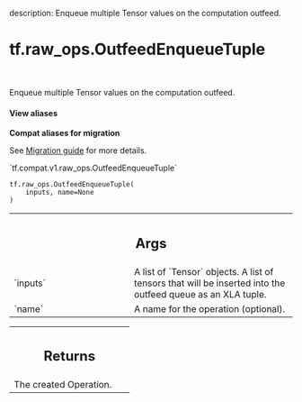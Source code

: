 description: Enqueue multiple Tensor values on the computation outfeed.

<div itemscope itemtype="http://developers.google.com/ReferenceObject">
<meta itemprop="name" content="tf.raw_ops.OutfeedEnqueueTuple" />
<meta itemprop="path" content="Stable" />
</div>

# tf.raw_ops.OutfeedEnqueueTuple

<!-- Insert buttons and diff -->

<table class="tfo-notebook-buttons tfo-api nocontent" align="left">

</table>



Enqueue multiple Tensor values on the computation outfeed.

<section class="expandable">
  <h4 class="showalways">View aliases</h4>
  <p>
<b>Compat aliases for migration</b>
<p>See
<a href="https://www.tensorflow.org/guide/migrate">Migration guide</a> for
more details.</p>
<p>`tf.compat.v1.raw_ops.OutfeedEnqueueTuple`</p>
</p>
</section>

<pre class="devsite-click-to-copy prettyprint lang-py tfo-signature-link">
<code>tf.raw_ops.OutfeedEnqueueTuple(
    inputs, name=None
)
</code></pre>



<!-- Placeholder for "Used in" -->


<!-- Tabular view -->
 <table class="responsive fixed orange">
<colgroup><col width="214px"><col></colgroup>
<tr><th colspan="2"><h2 class="add-link">Args</h2></th></tr>

<tr>
<td>
`inputs`
</td>
<td>
A list of `Tensor` objects.
A list of tensors that will be inserted into the outfeed queue as an
XLA tuple.
</td>
</tr><tr>
<td>
`name`
</td>
<td>
A name for the operation (optional).
</td>
</tr>
</table>



<!-- Tabular view -->
 <table class="responsive fixed orange">
<colgroup><col width="214px"><col></colgroup>
<tr><th colspan="2"><h2 class="add-link">Returns</h2></th></tr>
<tr class="alt">
<td colspan="2">
The created Operation.
</td>
</tr>

</table>

